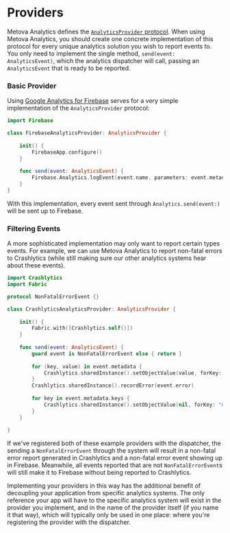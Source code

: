 #  Providers

Metova Analytics defines the [`AnalyticsProvider` protocol](../MetovaAnalytics/Core/Provider/AnalyticsProvider.swift).  When using Metova Analytics, you should create one concrete implementation of this protocol for every unique analytics solution you wish to report events to.  You only need to implement the single method, `send(event: AnalyticsEvent)`, which the analytics dispatcher will call, passing an `AnalyticsEvent` that is ready to be reported.

### Basic Provider

Using [Google Analytics for Firebase](https://firebase.google.com/docs/analytics/ios/start) serves for a very simple implementation of the `AnalyticsProvider` protocol:

```swift
import Firebase

class FirebaseAnalyticsProvider: AnalyticsProvider {
    
    init() {
        FirebaseApp.configure()
    }
    
    func send(event: AnalyticsEvent) {
        Firebase.Analytics.logEvent(event.name, parameters: event.metadata)
    }
}
```

With this implementation, every event sent through `Analytics.send(event:)` will be sent up to Firebase.

### Filtering Events

A more sophisticated implementation may only want to report certain types events.  For example, we can use Metova Analytics to report non-fatal errors to Crashlytics (while still making sure our other analytics systems hear about these events).

```swift
import Crashlytics
import Fabric

protocol NonFatalErrorEvent {}

class CrashlyticsAnalyticsProvider: AnalyticsProvider {
    
    init() {
        Fabric.with([Crashlytics.self()])
    }
    
    func send(event: AnalyticsEvent) {
        guard event is NonFatalErrorEvent else { return }
    
        for (key, value) in event.metadata {
            Crashlytics.sharedInstance().setObjectValue(value, forKey: "meta[\(key)]")
        }
        Crashlytics.sharedInstance().recordError(event.error)
        
        for key in event.metadata.keys {
            Crashlytics.sharedInstance().setObjectValue(nil, forKey: "meta[\(key)]")
        }
    }
    
}
```

If we've registered both of these example providers with the dispatcher, the sending a `NonFatalErrorEvent` through the system will result in a non-fatal error report generated in Crashlytics and a non-fatal error event showing up in Firebase.  Meanwhile, all events reported that are not `NonFatalErrorEvent`s will still make it to Firebase without being reported to Crashlytics.

Implementing your providers in this way has the additional benefit of decoupling your application from specific analytics systems.  The only reference your app will have to the specific analytics system will exist in the provider you implement, and in the name of the provider itself (if you name it that way), which will typically only be used in one place: where you're registering the provider with the dispatcher.
